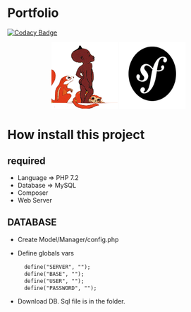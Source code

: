 # Portfolio
[![Codacy Badge](https://api.codacy.com/project/badge/Grade/884620ae94a6467fa883f758568a566c)](https://app.codacy.com/manual/borgine/Portfolio?utm_source=github.com&utm_medium=referral&utm_content=kirokou/Portfolio&utm_campaign=Badge_Grade_Dashboard)

<p align="center">
<img src = "public/front/images/kirokou.png"  width="150" height="150"  title = "" alt = "kirokou">
<img src = "public/front/images/symfony.png"  width="150" height="150" title = "" alt = "sf5">
</p>

# How install this project

## required
- Language => PHP 7.2
- Database => MySQL 
- Composer
- Web Server

## DATABASE
- Create Model/Manager/config.php
- Define globals vars

        define("SERVER", "");
        define("BASE", "");
        define("USER", "");
        define("PASSWORD", "");

- Download DB. Sql file is in the folder.